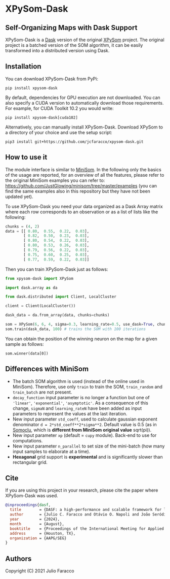 <h1>XPySom-Dask</h1>

Self-Organizing Maps with Dask Support
--------------------------------------

XPySom-Dask is a [Dask](https://www.dask.org/) version of the original [XPySom](https://github.com/Manciukic/xpysom) project.
The original project is a batched version of the SOM algorithm, it can be easily transformed into a distributed version using Dask.

Installation
------------

You can download XPySom-Dask from PyPi:

    pip install xpysom-dask

By default, dependencies for GPU execution are not downloaded. 
You can also specify a CUDA version to automatically download those 
requirements. For example, for CUDA Toolkit 10.2 you would write:

    pip install xpysom-dask[cuda102]

Alternatively, you can manually install XPySom-Dask.
Download XPySom to a directory of your choice and use the setup script:

    pip3 install git+https://github.com/jcfaracco/xpysom-dask.git

How to use it
-------------

The module interface is similar to [MiniSom](https://github.com/JustGlowing/minisom.git). In the following only the basics of the usage are reported, for an overview of all the features, please refer to the original MiniSom examples you can refer to: https://github.com/JustGlowing/minisom/tree/master/examples (you can find the same examples also in this repository but they have not been updated yet).

To use XPySom-Dask you need your data organized as a Dask Array matrix where each row corresponds to an observation or as a list of lists like the following:

```python
chunks = (4, 2)
data = [[ 0.80,  0.55,  0.22,  0.03],
        [ 0.82,  0.50,  0.23,  0.03],
        [ 0.80,  0.54,  0.22,  0.03],
        [ 0.80,  0.53,  0.26,  0.03],
        [ 0.79,  0.56,  0.22,  0.03],
        [ 0.75,  0.60,  0.25,  0.03],
        [ 0.77,  0.59,  0.22,  0.03]]      
```

 Then you can train XPySom-Dask just as follows:

```python
from xpysom-dask import XPySom

import dask.array as da

from dask.distributed import Client, LocalCluster

client = Client(LocalCluster())

dask_data = da.from_array(data, chunks=chunks)

som = XPySom(6, 6, 4, sigma=0.3, learning_rate=0.5, use_dask=True, chunks=chunks) # initialization of 6x6 SOM
som.train(dask_data, 100) # trains the SOM with 100 iterations
```

You can obtain the position of the winning neuron on the map for a given sample as follows:

```
som.winner(data[0])
```

Differences with MiniSom
------------------------

 - The batch SOM algorithm is used (instead of the online used in MiniSom). Therefore, use only `train` to train the SOM, `train_random` and `train_batch` are not present.
 - `decay_function` input parameter is no longer a function but one of `'linear'`,
 `'exponential'`, `'asymptotic'`. As a consequence of this change, `sigmaN` and `learning_rateN` have been added as input parameters to represent the values at the last iteration.
 - New input parameter `std_coeff`, used to calculate gaussian exponent denominator `d = 2*std_coeff**2*sigma**2`. Default value is 0.5 (as in [Somoclu](https://github.com/peterwittek/somoclu), which is **different from MiniSom original value** sqrt(pi)).
 - New input parameter `xp` (default = `cupy` module). Back-end to use for computations.
 - New input parameter `n_parallel` to set size of the mini-batch (how many input samples to elaborate at a time).
 - **Hexagonal** grid support is **experimental** and is significantly slower than rectangular grid.  


Cite
----

If you are using this project in your research, please cite the paper where XPySom-Dask was used.

```bibtex
@inproceedings{dasf,
  title        = {DASF: a high-performance and scalable framework for large seismic datasets},
  author       = {Julio C. Faracco and Otávio O. Napoli and João Seródio and Carlos A. Astudillo and Leandro Villas and Edson Borin and Alan A. Souza and Daniel C. Miranda and João Paulo Navarro},
  year         = {2024},
  month        = {August},
  booktitle    = {Proceedings of the International Meeting for Applied Geoscience and Energy},
  address      = {Houston, TX},
  organization = {AAPG/SEG}
}
```

Authors
-------

Copyright (C) 2021 Julio Faracco

